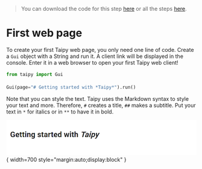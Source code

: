 > You can download the code for this step [here](../src/step_00.py) or all the steps [here](https://github.com/Avaiga/taipy-getting-started/tree/develop/src).

# First web page

To create your first Taipy web page, you only need one line of code. Create a `Gui` object with a String and run it. A client link will be displayed in the console. Enter it in a web browser to open your first Taipy web client!

```python
from taipy import Gui

Gui(page="# Getting started with *Taipy*").run()
```

Note that you can style the text. Taipy uses the Markdown syntax to style your text and more. Therefore, `#` creates a title, `##` makes a subtitle. Put your text in `*` for italics or in `**` to have it in bold.


![First Web Page](result.png){ width=700 style="margin:auto;display:block" }
